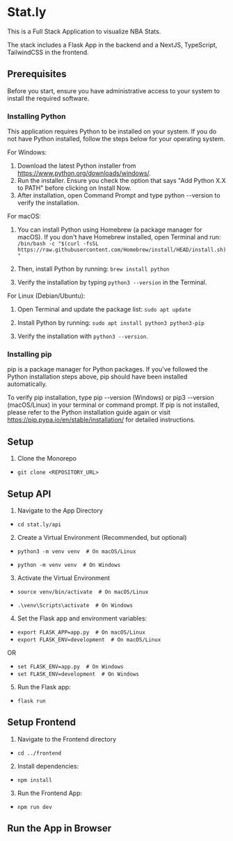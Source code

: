 # Stat.ly

This is a Full Stack Application to visualize NBA Stats.

The stack includes a Flask App in the backend and a NextJS, TypeScript, TailwindCSS in the frontend.

## Prerequisites

Before you start, ensure you have administrative access to your system to install the required software.

### Installing Python

This application requires Python to be installed on your system. If you do not have Python installed, follow the steps below for your operating system.

For Windows:

1. Download the latest Python installer from https://www.python.org/downloads/windows/.
2. Run the installer. Ensure you check the option that says "Add Python X.X to PATH" before clicking on Install Now.
3. After installation, open Command Prompt and type python --version to verify the installation.

For macOS:

1. You can install Python using Homebrew (a package manager for macOS). If you don't have Homebrew installed, open Terminal and run:
   `/bin/bash -c "$(curl -fsSL https://raw.githubusercontent.com/Homebrew/install/HEAD/install.sh)"`

2. Then, install Python by running:
   `brew install python`

3. Verify the installation by typing `python3 --version` in the Terminal.

For Linux (Debian/Ubuntu):

1. Open Terminal and update the package list:
   `sudo apt update`

2. Install Python by running:
   `sudo apt install python3 python3-pip`

3. Verify the installation with `python3 --version`.

### Installing pip

pip is a package manager for Python packages. If you've followed the Python installation steps above, pip should have been installed automatically.

To verify pip installation, type pip --version (Windows) or pip3 --version (macOS/Linux) in your terminal or command prompt. If pip is not installed, please refer to the Python installation guide again or visit https://pip.pypa.io/en/stable/installation/ for detailed instructions.

## Setup

1. Clone the Monorepo

- `git clone <REPOSITORY_URL>`

## Setup API

1. Navigate to the App Directory

- `cd stat.ly/api`

2. Create a Virtual Environment (Recommended, but optional)

- `python3 -m venv venv  # On macOS/Linux`

- `python -m venv venv  # On Windows`

3. Activate the Virtual Environment

- `source venv/bin/activate  # On macOS/Linux`

- `.\venv\Scripts\activate  # On Windows`

4. Set the Flask app and environment variables:

- `export FLASK_APP=app.py  # On macOS/Linux`
- `export FLASK_ENV=development  # On macOS/Linux`

OR

- `set FLASK_ENV=app.py  # On Windows`
- `set FLASK_ENV=development  # On Windows`

5. Run the Flask app:

- `flask run`

## Setup Frontend

1. Navigate to the Frontend directory

- `cd ../frontend`

2. Install dependencies:

- `npm install`

3. Run the Frontend App:

- `npm run dev`

## Run the App in Browser
